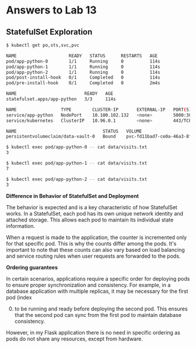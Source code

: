 # Answers to Lab 13

## StatefulSet Exploration

```bash
$ kubectl get po,sts,svc,pvc 

NAME                    READY   STATUS      RESTARTS   AGE
pod/app-python-0        1/1     Running     0          114s
pod/app-python-1        1/1     Running     0          114s
pod/app-python-2        1/1     Running     0          114s
pod/post-install-hook   0/1     Completed   0          114s
pod/pre-install-hook    0/1     Completed   0          2m4s

NAME                          READY   AGE
statefulset.apps/app-python   3/3     114s

NAME                 TYPE        CLUSTER-IP       EXTERNAL-IP   PORT(S)          AGE
service/app-python   NodePort    10.100.102.132   <none>        5000:30314/TCP   114s
service/kubernetes   ClusterIP   10.96.0.1        <none>        443/TCP          16d

NAME                                 STATUS   VOLUME                                     CAPACITY   ACCESS MODES   STORAGECLASS   AGE
persistentvolumeclaim/data-vault-0   Bound    pvc-fd11bad7-ce0a-46a3-8f0d-f2a640bdca28   10Gi       RWO            standard       16d
```

```bash
$ kubectl exec pod/app-python-0 -- cat data/visits.txt
3
```

```bash
$ kubectl exec pod/app-python-1 -- cat data/visits.txt
7
```

```bash
$ kubectl exec pod/app-python-2 -- cat data/visits.txt
3
```

**Difference in Behavior of StatefulSet and Deployment**

The behavior is expected and is a key characteristic of how StatefulSet works. In a StatefulSet, each pod has its own
unique network identity and attached storage. This allows each pod to maintain its individual state information.

When a request is made to the application, the counter is incremented only for that specific pod. This is why the counts
differ among the pods. It's important to note that these counts can also vary based on load balancing and service
routing rules when user requests are forwarded to the pods.

**Ordering guarantees**

In certain scenarios, applications require a specific order for deploying pods to ensure proper synchronization and
consistency. For example, in a database application with multiple replicas, it may be necessary for the first pod (index

0) to be running and ready before deploying the second pod. This ensures that the second pod can sync from the first pod
   to maintain database consistency.

However, in my Flask application there is no need in specific ordering as pods do not share any resources, except from
hardware.
